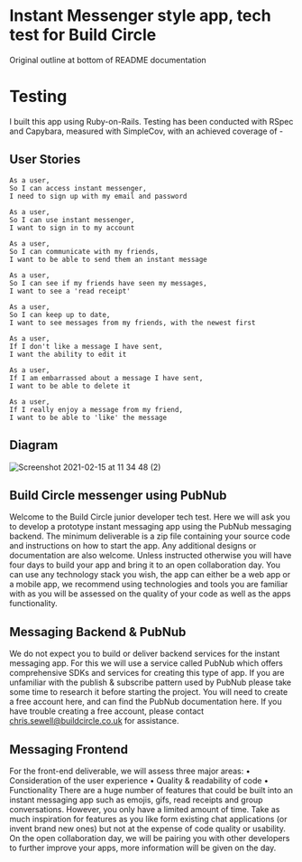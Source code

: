 # Instant Messenger style app, tech test for Build Circle

Original outline at bottom of README documentation

# Testing
I built this app using Ruby-on-Rails.  Testing has been conducted with RSpec and Capybara, measured with SimpleCov, with an achieved coverage of -

## User Stories

```
As a user,
So I can access instant messenger,
I need to sign up with my email and password

As a user,
So I can use instant messenger,
I want to sign in to my account

As a user,
So I can communicate with my friends,
I want to be able to send them an instant message

As a user,
So I can see if my friends have seen my messages,
I want to see a 'read receipt'

As a user,
So I can keep up to date,
I want to see messages from my friends, with the newest first

As a user,
If I don't like a message I have sent,
I want the ability to edit it

As a user,
If I am embarrassed about a message I have sent,
I want to be able to delete it

As a user,
If I really enjoy a message from my friend,
I want to be able to 'like' the message
```

## Diagram
![Screenshot 2021-02-15 at 11 34 48 (2)](https://user-images.githubusercontent.com/71830424/107941628-e5b15300-6f81-11eb-95e7-d6c5d8ffbe66.png)


## Build Circle messenger using PubNub

Welcome to the Build Circle junior developer tech test. Here we will ask you to develop a prototype instant messaging app using the PubNub messaging backend.
The minimum deliverable is a zip file containing your source code and instructions on
how to start the app. Any additional designs or documentation are also welcome. Unless instructed otherwise you will have four days to build your app and bring it to an open collaboration day. You can use any technology stack you wish, the app can either be a web app or a mobile app, we recommend using technologies and tools you are familiar with as you will be assessed on the quality of your code as well as the apps functionality.

## Messaging Backend & PubNub

We do not expect you to build or deliver backend services for the instant messaging app. For this we will use a service called PubNub which offers comprehensive SDKs and services for creating this type of app. If you are unfamiliar with the publish & subscribe pattern used by PubNub please take some time to research it before starting the project. You will need to create a free account here, and can find the PubNub documentation here. If you have trouble creating a free account, please contact chris.sewell@buildcircle.co.uk for assistance.

## Messaging Frontend

For the front-end deliverable, we will assess three major areas:
• Consideration of the user experience
• Quality & readability of code • Functionality
There are a huge number of features that could be built into an instant messaging app such as emojis, gifs, read receipts and group conversations. However, you only have a limited amount of time. Take as much inspiration for features as you like form existing chat applications (or invent brand new ones) but not at the expense of code quality or usability.
On the open collaboration day, we will be pairing you with other developers to further improve your apps, more information will be given on the day.
